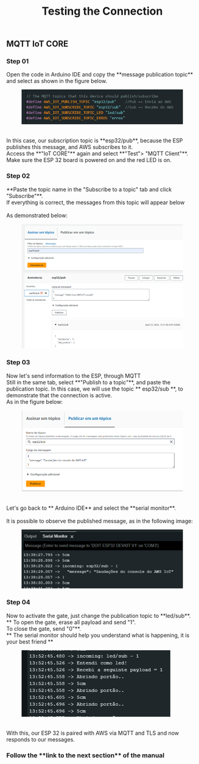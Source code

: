 <!DOCTYPE html>
<html lang="pt-BR">
<head>
<meta charset="UTF-8">
</head>
<body>
<header>
  <h1>Testing the Connection</h1>
</header>
<main>
  <section>
    <h2>MQTT IoT CORE</h2>
    <article>
      <h3>Step 01</h3>
      <p>
       Open the code in Arduino IDE and copy the **message publication topic** and select as shown in the figure below.<br>
        <figure>
          <img src="https://github.com/Thiago5B/Projeto_IoT-SE/blob/main/img/mqtt_1.png">
        </figure>
        <br>In this case, our subscription topic is **esp32/pub**, because the ESP publishes this message, and AWS subscribes to it.
        <br>Access the **"IoT CORE"** again and select  **"Test"> "MQTT Client"**.<br>
        Make sure the ESP 32 board is powered on and the red LED is on.<br>
      </p>
    </article>
    <article>
      <h3>Step 02</h3>
      <p>
       **Paste the topic name in the "Subscribe to a topic" tab and click "Subscribe"**. <br>
        If everything is correct, the messages from this topic will appear below<br>
        <br>As demonstrated below:<br>
        <figure>
        <img src="https://github.com/Thiago5B/Projeto_IoT-SE/blob/main/img/mqtt_2.png">
        </figure>        
      </p>
      <h3>Step 03</h3>
      <p>
        Now let's send information to the ESP, through MQTT<br> 
        Still in the same tab, select **"Publish to a topic"**, and paste the publication topic. In this case, we will use the topic ** esp32/sub **, to demonstrate that the connection is active. <br>
        As in the figure below:
        <figure>
        <img src="https://github.com/Thiago5B/Projeto_IoT-SE/blob/main/img/mqtt_3.png">
        </figure>
        <br>Let's go back to  ** Arduino IDE** and select the **serial monitor**. <br>
        <br> It is possible to observe the published message, as in the following image:<br>
        <figure>
        <img src="https://github.com/Thiago5B/Projeto_IoT-SE/blob/main/img/mqtt_4.png">
        </figure>
      </p>
      <h3>Step 04</h3>
      <p>
        Now to activate the gate, just change the publication topic to **led/sub**.
        <br>** To open the gate, erase all payload and send "1".<br> To close the gate, send "0"**.<br>
        ** The serial monitor should help you understand what is happening, it is your best friend ** <br>
        <figure>
        <img src="https://github.com/Thiago5B/Projeto_IoT-SE/blob/main/img/mqtt_5.png">
        </figure><br>
     With this, our ESP 32 is paired with AWS via MQTT and TLS and now responds to our messages.        
      </p>
    </article>
    <h3>Follow the **link to the next section** of the manual</h3> 
    <!-- I assumed you want a link here, please replace with the correct link -->
  </section>
</main>
</body>
</html>
